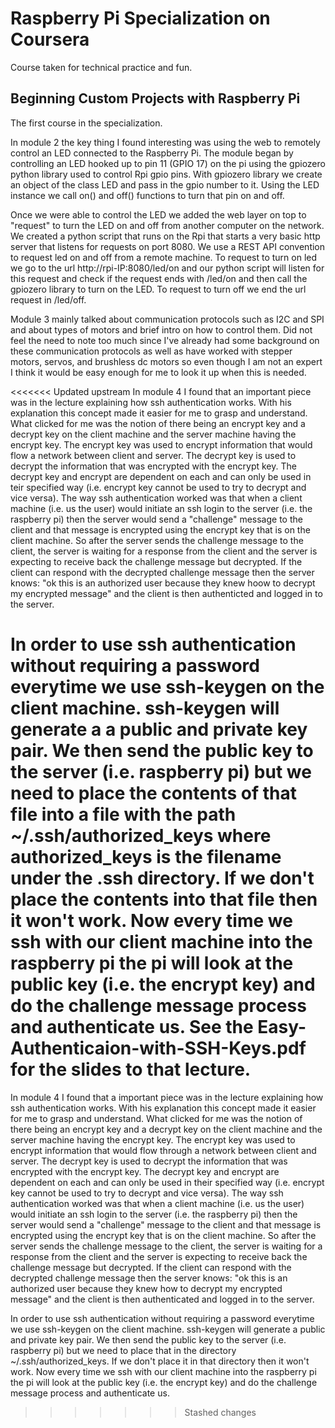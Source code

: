 # Raspberry Pi Specialization on Coursera
Course taken for technical practice and fun.

## Beginning Custom Projects with Raspberry Pi
The first course in the specialization.

In module 2 the key thing I found interesting was using the web to remotely control an LED connected to the Raspberry Pi. The module began by controlling an LED hooked up to pin 11 (GPIO 17) on the pi using the gpiozero python library used to control Rpi gpio pins. With gpiozero library we create an object of the class LED and pass in the gpio number to it. Using the LED instance we call on() and off() functions to turn that pin on and off.

Once we were able to control the LED we added the web layer on top to "request" to turn the LED on and off from another computer on the network. We created a python script that runs on the Rpi that starts a very basic http server that listens for requests on port 8080. We use a REST API convention to request led on and off from a remote machine. To request to turn on led we go to the url http://rpi-IP:8080/led/on and our python script will listen for this request and check if the request ends with /led/on and then call the gpiozero library to turn on the LED. To request to turn off we end the url request in /led/off.


Module 3 mainly talked about communication protocols such as I2C and SPI and about types of motors and brief intro on how to control them. Did not feel the need to note too much since I've already had some background on these communication protocols as well as have worked with stepper motors, servos, and brushless dc motors so even though I am not an expert I think it would be easy enough for me to look it up when this is needed.

<<<<<<< Updated upstream
In module 4 I found that an important piece was in the lecture explaining how ssh authentication works. With his explanation this concept made it easier for me to grasp and understand. What clicked for me was the notion of there being an encrypt key and a decrypt key on the client machine and the server machine having the encrypt key. The encrypt key was used to encrypt information that would flow a network between client and server. The decrypt key is used to decrypt the information that was encrypted with the encrypt key. The decrypt key and encrypt are dependent on each and can only be used in teir specified way (i.e. encrypt key cannot be used to try to decrypt and vice versa). The way ssh authentication worked was that when a client machine (i.e. us the user) would initiate an ssh login to the server (i.e. the raspberry pi) then the server would send a "challenge" message to the client and that message is encrypted using the encrypt key that is on the client machine. So after the server sends the challenge message to the client, the server is waiting for a response from the client and the server is expecting to receive back the challenge message but decrypted. If the client can respond with the decrypted challenge message then the server knows: "ok this is an authorized user because they knew hoow to decrypt my encrypted message" and the client is then authenticted and logged in to the server.

In order to use ssh authentication without requiring a password everytime we use ssh-keygen on the client machine. ssh-keygen will generate a a public and private key pair. We then send the public key to the server (i.e. raspberry pi) but we need to place the contents of that file into a file with the path ~/.ssh/authorized_keys where authorized_keys is the filename under the .ssh directory. If we don't place the contents into that file then it won't work. Now every time we ssh with our client machine into the raspberry pi the pi will look at the public key (i.e. the encrypt key) and do the challenge message process and authenticate us. See the Easy-Authenticaion-with-SSH-Keys.pdf for the slides to that lecture.
=======
In module 4 I found that a important piece was in the lecture explaining how ssh authentication works. 
With his explanation this concept made it easier for me to grasp and understand. 
What clicked for me was the notion of there being an encrypt key and a decrypt key on the client machine and the server machine having the encrypt key. 
The encrypt key was used to encrypt information that would flow through a network between client and server. 
The decrypt key is used to decrypt the information that was encrypted with the encrypt key. 
The decrypt key and encrypt are dependent on each and can only be used in their specified way (i.e. encrypt key cannot be used to try to decrypt and vice versa). 
The way ssh authentication worked was that when a client machine (i.e. us the user) would initiate an ssh login to the server (i.e. the raspberry pi) then the server would send a "challenge" message to the client and that message is encrypted using the encrypt key that is on the client machine. 
So after the server sends the challenge message to the client, the server is waiting for a response from the client and the server is expecting to receive back the challenge message but decrypted. 
If the client can respond with the decrypted challenge message then the server knows: "ok this is an authorized user because they knew how to decrypt my encrypted message" and the client is then authenticated and logged in to the server.

In order to use ssh authentication without requiring a password everytime we use ssh-keygen on the client machine. ssh-keygen will generate a public and private key pair. 
We then send the public key to the server (i.e. raspberry pi) but we need to place that in the directory ~/.ssh/authorized_keys. 
If we don't place it in that directory then it won't work. 
Now every time we ssh with our client machine into the raspberry pi the pi will look at the public key (i.e. the encrypt key) and do the challenge message process and authenticate us. 
>>>>>>> Stashed changes
